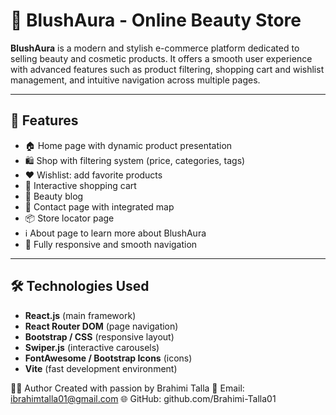 # 💄 BlushAura - Online Beauty Store

**BlushAura** is a modern and stylish e-commerce platform dedicated to selling beauty and cosmetic products. It offers a smooth user experience with advanced features such as product filtering, shopping cart and wishlist management, and intuitive navigation across multiple pages.

---

## 🚀 Features

- 🏠 Home page with dynamic product presentation
- 🛍️ Shop with filtering system (price, categories, tags)
- ❤️ Wishlist: add favorite products
- 🛒 Interactive shopping cart
- 📰 Beauty blog
- 📍 Contact page with integrated map
- 📦 Store locator page
- ℹ️ About page to learn more about BlushAura
- 🧭 Fully responsive and smooth navigation

---

## 🛠️ Technologies Used

- **React.js** (main framework)
- **React Router DOM** (page navigation)
- **Bootstrap / CSS** (responsive layout)
- **Swiper.js** (interactive carousels)
- **FontAwesome / Bootstrap Icons** (icons)
- **Vite** (fast development environment)

🧑‍💻 Author
Created with passion by Brahimi Talla
📧 Email: ibrahimtalla01@gmail.com
🌐 GitHub: github.com/Brahimi-Talla01

